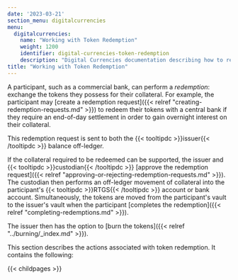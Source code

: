 ```yaml
---
date: '2023-03-21'
section_menu: digitalcurrencies
menu:
  digitalcurrencies:
    name: "Working with Token Redemption"
    weight: 1200
    identifier: digital-currencies-token-redemption
    description: "Digital Currencies documentation describing how to redeem tokens via the GUI"
title: "Working with Token Redemption"
---
```



A participant, such as a commercial bank, can perform a *redemption*: exchange the tokens they possess for their collateral. For example, the participant may [create a redemption request]({{< relref "creating-redemption-requests.md" >}}) to redeem their tokens with a central bank if they require an end-of-day settlement in order to gain overnight interest on their collateral. 

This redemption request is sent to both the {{< tooltipdc >}}issuer{{< /tooltipdc >}} balance off-ledger. 

If the collateral required to be redeemed can be supported, the issuer and {{< tooltipdc >}}custodian{{< /tooltipdc >}} [approve the redemption request]({{< relref "approving-or-rejecting-redemption-requests.md" >}}). The custodian then performs an off-ledger movement of collateral into the participant's {{< tooltipdc >}}RTGS{{< /tooltipdc >}} account or bank account. Simultaneously, the tokens are moved from the participant's vault to the issuer's vault when the participant [completes the redemption]({{< relref "completing-redemptions.md" >}}).

The issuer then has the option to [burn the tokens]({{< relref "../burning/_index.md" >}}).

This section describes the actions associated with token redemption. It contains the following:

{{< childpages >}}
